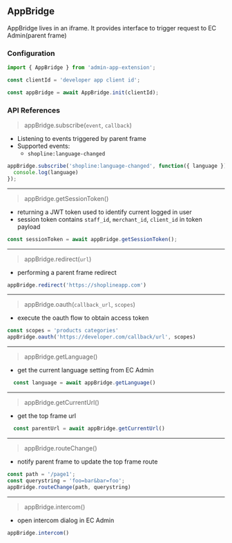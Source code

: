 ## AppBridge
AppBridge lives in an iframe. It provides interface to trigger request to EC Admin(parent frame)

### Configuration

```javascript
import { AppBridge } from 'admin-app-extension';

const clientId = 'developer app client id';

const appBridge = await AppBridge.init(clientId);
```

### API References

> appBridge.subscribe(`event`, `callback`)

- Listening to events triggered by parent frame
- Supported events:
  - `shopline:language-changed`

```javascript
appBridge.subscribe('shopline:language-changed', function({ language }) {
  console.log(language)
});
```
 
 ---
> appBridge.getSessionToken()

- returning a JWT token used to identify current logged in user
- session token contains `staff_id`, `merchant_id`, `client_id` in token payload
   
```javascript
const sessionToken = await appBridge.getSessionToken();
```

---
> appBridge.redirect(`url`)

- performing a parent frame redirect

```javascript
appBridge.redirect('https://shoplineapp.com')
```

---
> appBridge.oauth(`callback_url`, `scopes`)

- execute the oauth flow to obtain access token 

```javascript
const scopes = 'products categories'
appBridge.oauth('https://developer.com/callback/url', scopes)
```

---
> appBridge.getLanguage()

- get the current language setting from EC Admin

```javascript
  const language = await appBridge.getLanguage()
```

---

> appBridge.getCurrentUrl()

- get the top frame url

```javascript
  const parentUrl = await appBridge.getCurrentUrl()
```

---
> appBridge.routeChange()

- notify parent frame to update the top frame route

```javascript
const path = '/page1';
const querystring = 'foo=bar&bar=foo';
appBridge.routeChange(path, querystring)
```

---
> appBridge.intercom()

- open intercom dialog in EC Admin

```javascript
appBridge.intercom()
```
